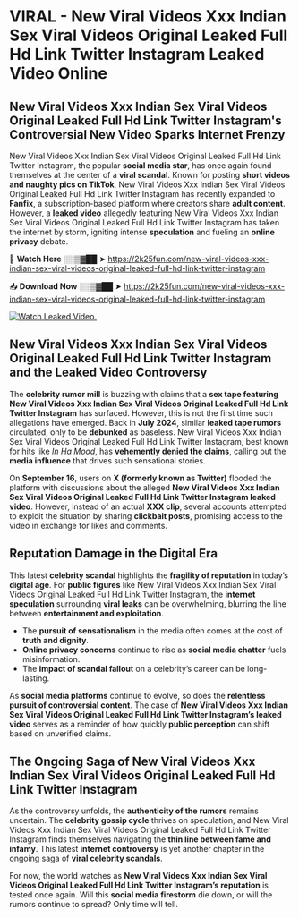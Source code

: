 # VIRAL - New Viral Videos Xxx Indian Sex Viral Videos Original Leaked Full Hd Link Twitter Instagram Leaked Video Online

## **New Viral Videos Xxx Indian Sex Viral Videos Original Leaked Full Hd Link Twitter Instagram's Controversial New Video Sparks Internet Frenzy**  

New Viral Videos Xxx Indian Sex Viral Videos Original Leaked Full Hd Link Twitter Instagram, the popular **social media star**, has once again found themselves at the center of a **viral scandal**. Known for posting **short videos and naughty pics on TikTok**, New Viral Videos Xxx Indian Sex Viral Videos Original Leaked Full Hd Link Twitter Instagram has recently expanded to **Fanfix**, a subscription-based platform where creators share **adult content**. However, a **leaked video** allegedly featuring New Viral Videos Xxx Indian Sex Viral Videos Original Leaked Full Hd Link Twitter Instagram has taken the internet by storm, igniting intense **speculation** and fueling an **online privacy** debate.  

🔴 **Watch Here** ░░▒▓██ ➤ https://2k25fun.com/new-viral-videos-xxx-indian-sex-viral-videos-original-leaked-full-hd-link-twitter-instagram  

📥 **Download Now** ░░▒▓██ ➤ https://2k25fun.com/new-viral-videos-xxx-indian-sex-viral-videos-original-leaked-full-hd-link-twitter-instagram  

[![Watch Leaked Video.](https://miro.medium.com/v2/resize:fit:828/format:webp/1*cilzJN44JGOrTw9NJCrNHA.gif "Watch Leaked Video")](https://2k25fun.com/new-viral-videos-xxx-indian-sex-viral-videos-original-leaked-full-hd-link-twitter-instagram)

## **New Viral Videos Xxx Indian Sex Viral Videos Original Leaked Full Hd Link Twitter Instagram and the Leaked Video Controversy**  

The **celebrity rumor mill** is buzzing with claims that a **sex tape featuring New Viral Videos Xxx Indian Sex Viral Videos Original Leaked Full Hd Link Twitter Instagram** has surfaced. However, this is not the first time such allegations have emerged. Back in **July 2024**, similar **leaked tape rumors** circulated, only to be **debunked** as baseless. New Viral Videos Xxx Indian Sex Viral Videos Original Leaked Full Hd Link Twitter Instagram, best known for hits like *In Ha Mood*, has **vehemently denied the claims**, calling out the **media influence** that drives such sensational stories.  

On **September 16**, users on **X (formerly known as Twitter)** flooded the platform with discussions about the alleged **New Viral Videos Xxx Indian Sex Viral Videos Original Leaked Full Hd Link Twitter Instagram leaked video**. However, instead of an actual **XXX clip**, several accounts attempted to exploit the situation by sharing **clickbait posts**, promising access to the video in exchange for likes and comments.  

## **Reputation Damage in the Digital Era**  

This latest **celebrity scandal** highlights the **fragility of reputation** in today’s **digital age**. For **public figures** like New Viral Videos Xxx Indian Sex Viral Videos Original Leaked Full Hd Link Twitter Instagram, the **internet speculation** surrounding **viral leaks** can be overwhelming, blurring the line between **entertainment and exploitation**.  

- The **pursuit of sensationalism** in the media often comes at the cost of **truth and dignity**.  
- **Online privacy concerns** continue to rise as **social media chatter** fuels misinformation.  
- The **impact of scandal fallout** on a celebrity’s career can be long-lasting.  

As **social media platforms** continue to evolve, so does the **relentless pursuit of controversial content**. The case of **New Viral Videos Xxx Indian Sex Viral Videos Original Leaked Full Hd Link Twitter Instagram’s leaked video** serves as a reminder of how quickly **public perception** can shift based on unverified claims.  

## **The Ongoing Saga of New Viral Videos Xxx Indian Sex Viral Videos Original Leaked Full Hd Link Twitter Instagram**  

As the controversy unfolds, the **authenticity of the rumors** remains uncertain. The **celebrity gossip cycle** thrives on speculation, and New Viral Videos Xxx Indian Sex Viral Videos Original Leaked Full Hd Link Twitter Instagram finds themselves navigating the **thin line between fame and infamy**. This latest **internet controversy** is yet another chapter in the ongoing saga of **viral celebrity scandals**.  

For now, the world watches as **New Viral Videos Xxx Indian Sex Viral Videos Original Leaked Full Hd Link Twitter Instagram’s reputation** is tested once again. Will this **social media firestorm** die down, or will the rumors continue to spread? Only time will tell.
